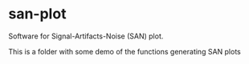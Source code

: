 # san-plot
Software for Signal-Artifacts-Noise (SAN) plot.

This is a folder with some demo of the functions generating SAN plots
